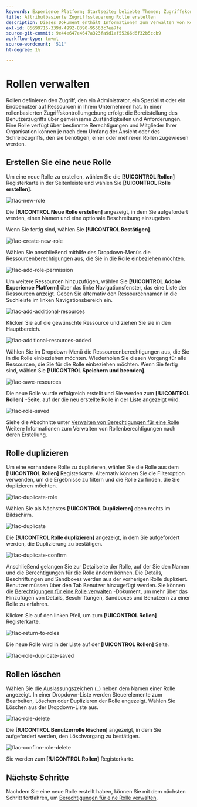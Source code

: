 ```yaml
---
keywords: Experience Platform; Startseite; beliebte Themen; Zugriffskontrolle; attributbasierte Zugriffskontrolle; ABAC
title: Attributbasierte Zugriffssteuerung Rolle erstellen
description: Dieses Dokument enthält Informationen zum Verwalten von Rollen über die Benutzeroberfläche "Berechtigungen"in Adobe Experience Cloud
exl-id: 85699716-339d-4992-8390-95563c7ea7fe
source-git-commit: 9e44e647e4647a323fa9d1af55266d6f32b5ccb9
workflow-type: tm+mt
source-wordcount: '511'
ht-degree: 1%

---
```


# Rollen verwalten

Rollen definieren den Zugriff, den ein Administrator, ein Spezialist oder ein Endbenutzer auf Ressourcen in Ihrem Unternehmen hat. In einer rollenbasierten Zugriffskontrollumgebung erfolgt die Bereitstellung des Benutzerzugriffs über gemeinsame Zuständigkeiten und Anforderungen. Eine Rolle verfügt über bestimmte Berechtigungen und Mitglieder Ihrer Organisation können je nach dem Umfang der Ansicht oder des Schreibzugriffs, den sie benötigen, einer oder mehreren Rollen zugewiesen werden.

## Erstellen Sie eine neue Rolle

Um eine neue Rolle zu erstellen, wählen Sie die **[!UICONTROL Rollen]** Registerkarte in der Seitenleiste und wählen Sie **[!UICONTROL Rolle erstellen]**.

![flac-new-role](../../images/flac-ui/flac-new-role.png)

Die **[!UICONTROL Neue Rolle erstellen]** angezeigt, in dem Sie aufgefordert werden, einen Namen und eine optionale Beschreibung einzugeben.

Wenn Sie fertig sind, wählen Sie **[!UICONTROL Bestätigen]**.

![flac-create-new-role](../../images/flac-ui/flac-create-new-role.png)

Wählen Sie anschließend mithilfe des Dropdown-Menüs die Ressourcenberechtigungen aus, die Sie in die Rolle einbeziehen möchten.

![flac-add-role-permission](../../images/flac-ui/flac-add-role-permission.png)

Um weitere Ressourcen hinzuzufügen, wählen Sie **[!UICONTROL Adobe Experience Platform]** über das linke Navigationsfenster, das eine Liste der Ressourcen anzeigt. Geben Sie alternativ den Ressourcennamen in die Suchleiste im linken Navigationsbereich ein.

![flac-add-additional-resources](../../images/flac-ui/flac-add-additional-resources.png)

Klicken Sie auf die gewünschte Ressource und ziehen Sie sie in den Hauptbereich.

![flac-additional-resources-added](../../images/flac-ui/flac-additional-resources-added.png)

Wählen Sie im Dropdown-Menü die Ressourcenberechtigungen aus, die Sie in die Rolle einbeziehen möchten. Wiederholen Sie diesen Vorgang für alle Ressourcen, die Sie für die Rolle einbeziehen möchten. Wenn Sie fertig sind, wählen Sie **[!UICONTROL Speichern und beenden]**.

![flac-save-resources](../../images/flac-ui/flac-save-resources.png)

Die neue Rolle wurde erfolgreich erstellt und Sie werden zum **[!UICONTROL Rollen]** -Seite, auf der die neu erstellte Rolle in der Liste angezeigt wird.

![flac-role-saved](../../images/flac-ui/flac-role-saved.png)

Siehe die Abschnitte unter [Verwalten von Berechtigungen für eine Rolle](#manage-permissions-for-a-role) Weitere Informationen zum Verwalten von Rollenberechtigungen nach deren Erstellung.

## Rolle duplizieren

Um eine vorhandene Rolle zu duplizieren, wählen Sie die Rolle aus dem **[!UICONTROL Rollen]** Registerkarte. Alternativ können Sie die Filteroption verwenden, um die Ergebnisse zu filtern und die Rolle zu finden, die Sie duplizieren möchten.

![flac-duplicate-role](../../images/flac-ui/flac-duplicate-role.png)

Wählen Sie als Nächstes **[!UICONTROL Duplizieren]** oben rechts im Bildschirm.

![flac-duplicate](../../images/flac-ui/flac-duplicate.png)

Die **[!UICONTROL Rolle duplizieren]** angezeigt, in dem Sie aufgefordert werden, die Duplizierung zu bestätigen.

![flac-duplicate-confirm](../../images/flac-ui/flac-duplicate-confirm.png)

Anschließend gelangen Sie zur Detailseite der Rolle, auf der Sie den Namen und die Berechtigungen für die Rolle ändern können. Die Details, Beschriftungen und Sandboxes werden aus der vorherigen Rolle dupliziert. Benutzer müssen über den Tab Benutzer hinzugefügt werden. Sie können die [Berechtigungen für eine Rolle verwalten](permissions.md) -Dokument, um mehr über das Hinzufügen von Details, Beschriftungen, Sandboxes und Benutzern zu einer Rolle zu erfahren.

Klicken Sie auf den linken Pfeil, um zum **[!UICONTROL Rollen]** Registerkarte.

![flac-return-to-roles](../../images/flac-ui/flac-return-to-roles.png)

Die neue Rolle wird in der Liste auf der **[!UICONTROL Rollen]** Seite.

![flac-role-duplicate-saved](../../images/flac-ui/flac-role-duplicate-saved.png)

## Rollen löschen

Wählen Sie die Auslassungszeichen (`…`) neben dem Namen einer Rolle angezeigt. In einer Dropdown-Liste werden Steuerelemente zum Bearbeiten, Löschen oder Duplizieren der Rolle angezeigt. Wählen Sie Löschen aus der Dropdown-Liste aus.

![flac-role-delete](../../images/flac-ui/flac-role-delete.png)

Die **[!UICONTROL Benutzerrolle löschen]** angezeigt, in dem Sie aufgefordert werden, den Löschvorgang zu bestätigen.

![flac-confirm-role-delete](../../images/flac-ui/flac-confirm-role-delete.png)

Sie werden zum **[!UICONTROL Rollen]** Registerkarte.

## Nächste Schritte

Nachdem Sie eine neue Rolle erstellt haben, können Sie mit dem nächsten Schritt fortfahren, um [Berechtigungen für eine Rolle verwalten](permissions.md).
